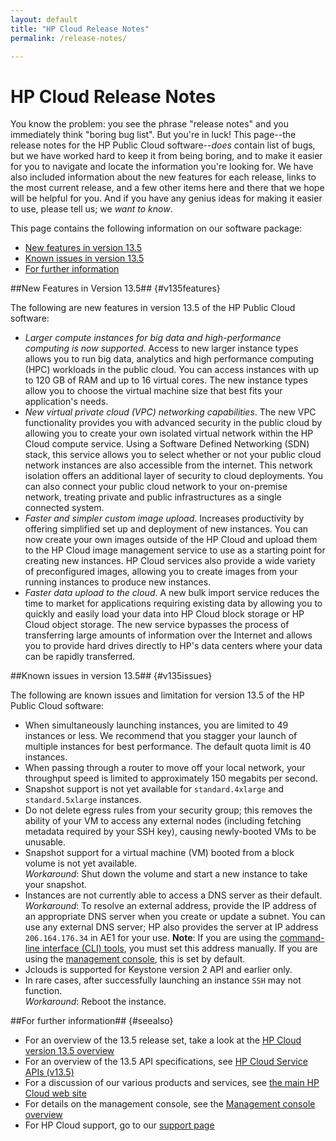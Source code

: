 ```yaml
---
layout: default
title: "HP Cloud Release Notes"
permalink: /release-notes/

---
```

# HP Cloud Release Notes

You know the problem:  you see the phrase "release notes" and you immediately think "boring bug list".  But you're in luck!  This page--the release notes for the HP Public Cloud software--<i>does</i> contain list of bugs, but we have worked hard to keep it from being boring, and to make it easier for you to navigate and locate the information you're looking for.  We have also included information about the new features for each release, links to the most current release, and a few other items here and there that we hope will be helpful for you.  And if you have any genius ideas for making it easier to use, please tell us; we <i>want to know</i>. 

This page contains the following information on our software package:

* [New features in version 13.5](#v135features)
* [Known issues in version 13.5](#v135issues)
* [For further information](#seealso)

<!--* [Resolved issues in version 13.5](#v135resolved)
* [Release notes for individual products and services](#otherReleaseNotes)-->


##New Features in Version 13.5## {#v135features}

The following are new features in version 13.5 of the HP Public Cloud software:

* *Larger compute instances for big data and high-performance computing is now supported*.  Access to new larger instance types allows you to run big data, analytics and high performance computing (HPC) workloads in the public cloud.  You can access instances with up to 120 GB of RAM and up to 16 virtual cores. The new instance types allow you to choose the virtual machine size that best fits your application's needs.
* *New virtual private cloud (VPC) networking capabilities*.  The new VPC functionality provides you with advanced security in the public cloud by allowing you to create your own isolated virtual network within the HP Cloud compute service. Using a Software Defined Networking (SDN) stack, this service allows you to select whether or not your public cloud network instances are also accessible from the internet. This network isolation offers an additional layer of security to cloud deployments. You can also connect your public cloud network to your on-premise network, treating private and public infrastructures as a single connected system.
* *Faster and simpler custom image upload*.  Increases productivity by offering simplified set up and deployment of new instances. You can now create your own images outside of the HP Cloud and upload them to the HP Cloud image management service to use as a starting point for creating new instances. HP Cloud services also provide a wide variety of preconfigured images, allowing you to create images from your running instances to produce new instances.
* *Faster data upload to the cloud*.  A new bulk import service reduces the time to market for applications requiring existing data by allowing you to quickly and easily load your data into HP Cloud block storage or HP Cloud object storage. The new service bypasses the process of transferring large amounts of information over the Internet and allows you to provide hard drives directly to HP's data centers where your data can be rapidly transferred.


##Known issues in version 13.5## {#v135issues}

The following are known issues and limitation for version 13.5 of the HP Public Cloud software:

* When simultaneously launching instances, you are limited to 49 instances or less.  We recommend that you stagger your launch of multiple instances for best performance.  The default quota limit is 40 instances.
* When passing through a router to move off your local network, your throughput speed is limited to approximately 150 megabits per second.
* Snapshot support is not yet available for `standard.4xlarge` and `standard.5xlarge` instances.
* Do not delete egress rules from your security group; this removes the ability of your VM to access any external nodes (including fetching metadata required by your SSH key), causing newly-booted VMs to be unusable.
* Snapshot support for a virtual machine (VM) booted from a block volume is not yet available.<br>
    *Workaround*: Shut down the volume and start a new instance to take your snapshot.
* Instances are not currently able to access a DNS server as their default.<br>
    *Workaround*: To resolve an external address, provide the IP address of an appropriate DNS server when you create or update a subnet.  You can use any external DNS server; HP also provides the server at IP address `206.164.176.34` in AE1 for your use.  **Note**: If you are using the [command-line interface (CLI) tools](/cli/), you must set this address manually.  If you are using the [management console](/mc/), this is set by default.
* Jclouds is supported for Keystone version 2 API and earlier only.
* In rare cases, after successfully launching an instance `SSH` may not function. <br>
    *Workaround*: Reboot the instance.


<!--##Resolved Issues in Version 13.5## {#v135resolved}

The following are resolved issues in version 13.5 of the HP Public Cloud software:

* items
-->

<!--##Release notes for individual products and services## {#otherReleaseNotes}

While these release notes contain information information for the software package as a whole, we also provide you with release notes for individual products and services:

* [Ruby Fog Bindings](/binding/fog/release-notes/)
* [UNIX command-line interface (CLI)](/cli/unix/release-notes/)
* [Windows PowerShell CLI](/cli/windows/release-notes/)
-->

##For further information## {#seealso}

* For an overview of the 13.5 release set, take a look at the [HP Cloud version 13.5 overview](/version-overview/)
* For an overview of the 13.5 API specifications, see [HP Cloud Service APIs (v13.5)](/api/v13/)
* For a discussion of our various products and services, see [the main HP Cloud web site](https://www.hpcloud.com/#)
* For details on the management console, see the [Management console overview](/mc/)
* For HP Cloud support, go to our [support page](https://www.hpcloud.com/support)
